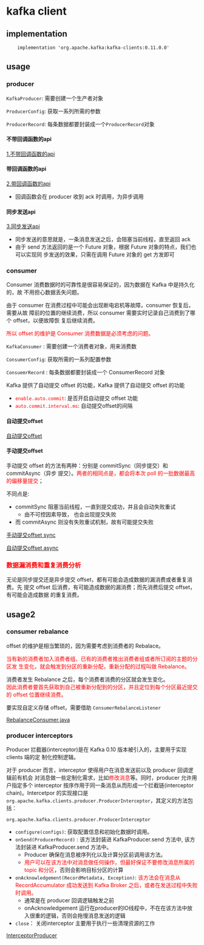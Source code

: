 # kafka client

## implementation

```txt
    implementation 'org.apache.kafka:kafka-clients:0.11.0.0'
```

## usage

### producer

`KafkaProducer`: 需要创建一个生产者对象

`ProducerConfig`: 获取一系列所需的参数

`ProducerRecord`: 每条数据都要封装成一个`ProducerRecord`对象

#### 不带回调函数的api

[1.不带回调函数的api](src/main/java/org/iproute/middleware/kafka/consumer/CustomConsumer.java)

#### 带回调函数的api

[2.带回调函数的api](src/main/java/org/iproute/middleware/kafka/consumer/CustomConsumer.java)

- 回调函数会在 producer 收到 ack 时调用，为异步调用

#### 同步发送api

[3.同步发送api](src/main/java/org/iproute/middleware/kafka/consumer/CustomConsumer.java)

- 同步发送的意思就是，一条消息发送之后，会阻塞当前线程，直至返回 ack
- 由于 send 方法返回的是一个 Future 对象，根据 Future 对象的特点，我们也可以实现同 步发送的效果，只需在调用 Future 对象的 get 方发即可

### consumer

Consumer 消费数据时的可靠性是很容易保证的，因为数据在 Kafka 中是持久化的，故 不用担心数据丢失问题。

由于 consumer 在消费过程中可能会出现断电宕机等故障，consumer 恢复后，需要从故 障前的位置的继续消费，所以 consumer 需要实时记录自己消费到了哪个 offset，以便故障恢 复后继续消费。

<font color=red>所以 offset 的维护是 Consumer 消费数据是必须考虑的问题。</font>

`KafkaConsumer` : 需要创建一个消费者对象，用来消费数

`ConsumerConfig`: 获取所需的一系列配置参数

`ConsuemrRecord` : 每条数据都要封装成一个 ConsumerRecord 对象

Kafka 提供了自动提交 offset 的功能，Kafka 提供了自动提交 offset 的功能

- <font color=red>`enable.auto.commit`</font>: 是否开启自动提交 offset 功能
- <font color=red>`auto.commit.interval.ms`</font>: 自动提交offset的间隔

#### 自动提交offset

[自动提交offset](src/main/java/org/iproute/middleware/kafka/producer/CustomProducer.java)

#### 手动提交offset

手动提交 offset 的方法有两种：分别是 commitSync（同步提交）和 commitAsync（异步 提交）。<font color=red>两者的相同点是，都会将本次 poll 的一批数据最高的偏移量提交</font>；

不同点是:

- commitSync 阻塞当前线程，一直到提交成功，并且会自动失败重试
    - 由不可控因素导致， 也会出现提交失败
- 而 commitAsync 则没有失败重试机制，故有可能提交失败

[手动提交offset sync](src/main/java/org/iproute/middleware/kafka/producer/CustomProducer2.java)

[自动提交offset async](src/main/java/org/iproute/middleware/kafka/producer/CustomProducer3.java)

### <font color=red>数据漏消费和重复消费分析</font>

无论是同步提交还是异步提交 offset，都有可能会造成数据的漏消费或者重复消费。先 提交 offset 后消费，有可能造成数据的漏消费；而先消费后提交 offset，有可能会造成数据 的重复消费。

## usage2

### consumer rebalance

offset 的维护是相当繁琐的，因为需要考虑到消费者的 Rebalace。

<font color=red>当有新的消费者加入消费者组、已有的消费者推出消费者组或者所订阅的主题的分区发 生变化，就会触发到分区的重新分配，重新分配的过程叫做 Rebalance。</font>

消费者发生 Rebalance 之后，每个消费者消费的分区就会发生变化。  
<font color=red>因此消费者要首先获取到自己被重新分配到的分区，并且定位到每个分区最近提交的 offset 位置继续消费。</font>

要实现自定义存储 offset，需要借助 `ConsumerRebalanceListener`

[RebalanceConsumer.java](src/main/java/org/iproute/middleware/kafka/consumer/rebalance/RebalanceConsumer.java)

### producer interceptors

Producer 拦截器(interceptor)是在 Kafka 0.10 版本被引入的，主要用于实现 clients 端的定 制化控制逻辑。

对于 producer 而言，interceptor 使得用户在消息发送前以及 producer 回调逻辑前有机会 对消息做一些定制化需求，比如<font color=red>修改消息</font>等。同时，producer
允许用户指定多个 interceptor 按序作用于同一条消息从而形成一个拦截链(interceptor chain)。Intercetpor 的实现接口是
`org.apache.kafka.clients.producer.ProducerInterceptor`，其定义的方法包括：

`org.apache.kafka.clients.producer.ProducerInterceptor`

- `configure(configs)`: 获取配置信息和初始化数据时调用。
- `onSend(ProducerRecord)` : 该方法封装进 KafkaProducer.send 方法中, 该方法封装进 KafkaProducer.send 方法中。
    - Producer 确保在消息被序列化以及计算分区前调用该方法。
    - <font color=red>用户可以在该方法中对消息做任何操作，但最好保证不要修改消息所属的 topic 和分区</font>，否则会影响目标分区的计算
- `onAcknowledgement(RecordMetadata, Exception)`: <font color=red>该方法会在消息从 RecordAccumulator 成功发送到 Kafka Broker
  之后，或者在发送过程中失败时调用。</font>
    - 通常是在 producer 回调逻辑触发之前
    - onAcknowledgement 运行在producer的IO线程中，不在在该方法中放入很重的逻辑，否则会拖慢消息发送的逻辑
- `close`： 关闭interceptor 主要用于执行一些清理资源的工作

[InterceptorProducer](src/main/java/org/iproute/middleware/kafka/producer/interceptor/InterceptorProducer.java)
